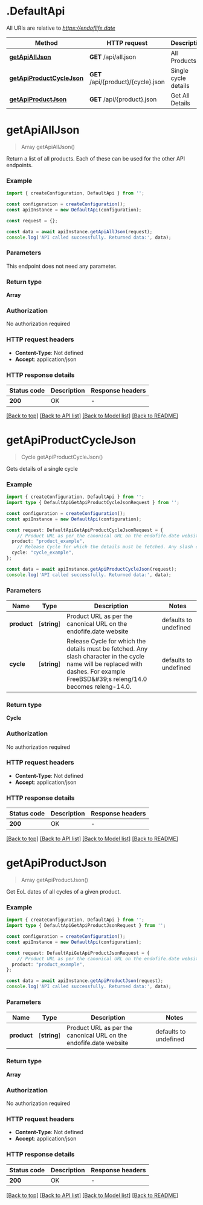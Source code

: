 # .DefaultApi

All URIs are relative to *https://endoflife.date*

Method | HTTP request | Description
------------- | ------------- | -------------
[**getApiAllJson**](DefaultApi.md#getApiAllJson) | **GET** /api/all.json | All Products
[**getApiProductCycleJson**](DefaultApi.md#getApiProductCycleJson) | **GET** /api/{product}/{cycle}.json | Single cycle details
[**getApiProductJson**](DefaultApi.md#getApiProductJson) | **GET** /api/{product}.json | Get All Details


# **getApiAllJson**
> Array<string> getApiAllJson()

Return a list of all products. Each of these can be used for the other API endpoints.

### Example


```typescript
import { createConfiguration, DefaultApi } from '';

const configuration = createConfiguration();
const apiInstance = new DefaultApi(configuration);

const request = {};

const data = await apiInstance.getApiAllJson(request);
console.log('API called successfully. Returned data:', data);
```


### Parameters
This endpoint does not need any parameter.


### Return type

**Array<string>**

### Authorization

No authorization required

### HTTP request headers

 - **Content-Type**: Not defined
 - **Accept**: application/json


### HTTP response details
| Status code | Description | Response headers |
|-------------|-------------|------------------|
**200** | OK |  -  |

[[Back to top]](#) [[Back to API list]](README.md#documentation-for-api-endpoints) [[Back to Model list]](README.md#documentation-for-models) [[Back to README]](README.md)

# **getApiProductCycleJson**
> Cycle getApiProductCycleJson()

Gets details of a single cycle

### Example


```typescript
import { createConfiguration, DefaultApi } from '';
import type { DefaultApiGetApiProductCycleJsonRequest } from '';

const configuration = createConfiguration();
const apiInstance = new DefaultApi(configuration);

const request: DefaultApiGetApiProductCycleJsonRequest = {
    // Product URL as per the canonical URL on the endofife.date website
  product: "product_example",
    // Release Cycle for which the details must be fetched. Any slash character in the cycle name will be replaced with dashes. For example FreeBSD\'s releng/14.0 becomes releng-14.0.
  cycle: "cycle_example",
};

const data = await apiInstance.getApiProductCycleJson(request);
console.log('API called successfully. Returned data:', data);
```


### Parameters

Name | Type | Description  | Notes
------------- | ------------- | ------------- | -------------
 **product** | [**string**] | Product URL as per the canonical URL on the endofife.date website | defaults to undefined
 **cycle** | [**string**] | Release Cycle for which the details must be fetched. Any slash character in the cycle name will be replaced with dashes. For example FreeBSD\&#39;s releng/14.0 becomes releng-14.0. | defaults to undefined


### Return type

**Cycle**

### Authorization

No authorization required

### HTTP request headers

 - **Content-Type**: Not defined
 - **Accept**: application/json


### HTTP response details
| Status code | Description | Response headers |
|-------------|-------------|------------------|
**200** | OK |  -  |

[[Back to top]](#) [[Back to API list]](README.md#documentation-for-api-endpoints) [[Back to Model list]](README.md#documentation-for-models) [[Back to README]](README.md)

# **getApiProductJson**
> Array<Cycle> getApiProductJson()

Get EoL dates of all cycles of a given product.

### Example


```typescript
import { createConfiguration, DefaultApi } from '';
import type { DefaultApiGetApiProductJsonRequest } from '';

const configuration = createConfiguration();
const apiInstance = new DefaultApi(configuration);

const request: DefaultApiGetApiProductJsonRequest = {
    // Product URL as per the canonical URL on the endofife.date website
  product: "product_example",
};

const data = await apiInstance.getApiProductJson(request);
console.log('API called successfully. Returned data:', data);
```


### Parameters

Name | Type | Description  | Notes
------------- | ------------- | ------------- | -------------
 **product** | [**string**] | Product URL as per the canonical URL on the endofife.date website | defaults to undefined


### Return type

**Array<Cycle>**

### Authorization

No authorization required

### HTTP request headers

 - **Content-Type**: Not defined
 - **Accept**: application/json


### HTTP response details
| Status code | Description | Response headers |
|-------------|-------------|------------------|
**200** | OK |  -  |

[[Back to top]](#) [[Back to API list]](README.md#documentation-for-api-endpoints) [[Back to Model list]](README.md#documentation-for-models) [[Back to README]](README.md)



